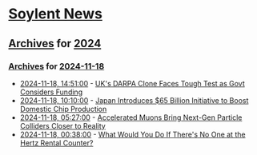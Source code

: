 # [Soylent News](../../../README.md)

## [Archives](../../index.md) for [2024](../index.md)

### [Archives](../../index.md) for [2024-11-18](index.md)

* [2024-11-18, 14:51:00](https://soylentnews.org/article.pl?sid=24/11/18/043217&from=rss) - [UK's DARPA Clone Faces Tough Test as Govt Considers Funding](https://soylentnews.org/article.pl?sid=24/11/18/043217&from=rss)
* [2024-11-18, 10:10:00](https://soylentnews.org/article.pl?sid=24/11/17/1551243&from=rss) - [Japan Introduces $65 Billion Initiative to Boost Domestic Chip Production](https://soylentnews.org/article.pl?sid=24/11/17/1551243&from=rss)
* [2024-11-18, 05:27:00](https://soylentnews.org/article.pl?sid=24/11/17/1548245&from=rss) - [Accelerated Muons Bring Next-Gen Particle Colliders Closer to Reality](https://soylentnews.org/article.pl?sid=24/11/17/1548245&from=rss)
* [2024-11-18, 00:38:00](https://soylentnews.org/article.pl?sid=24/11/16/1214216&from=rss) - [What Would You Do If There's No One at the Hertz Rental Counter?](https://soylentnews.org/article.pl?sid=24/11/16/1214216&from=rss)
